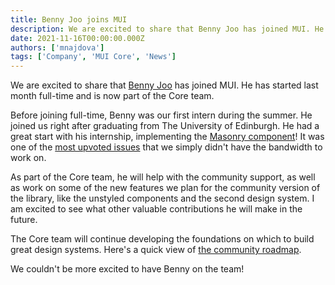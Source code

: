 ```yaml
---
title: Benny Joo joins MUI
description: We are excited to share that Benny Joo has joined MUI. He has started last month full-time and is now a Junior Software Engineer in the Core team.
date: 2021-11-16T00:00:00.000Z
authors: ['mnajdova']
tags: ['Company', 'MUI Core', 'News']
---
```


We are excited to share that [Benny Joo](https://github.com/hbjORbj) has joined MUI.
He has started last month full-time and is now part of the Core team.

Before joining full-time, Benny was our first intern during the summer.
He joined us right after graduating from The University of Edinburgh.
He had a great start with his internship, implementing the [Masonry component](https://mui.com/components/masonry/)! It was one of the [most upvoted issues](https://github.com/mui/material-ui/issues/17000) that we simply didn't have the bandwidth to work on.

As part of the Core team, he will help with the community support, as well as work on some of the new features we plan for the community version of the library, like the unstyled components and the second design system.
I am excited to see what other valuable contributions he will make in the future.

The Core team will continue developing the foundations on which to build great design systems. Here's a quick view of [the community roadmap](https://github.com/mui/material-ui/projects/25).

We couldn't be more excited to have Benny on the team!
